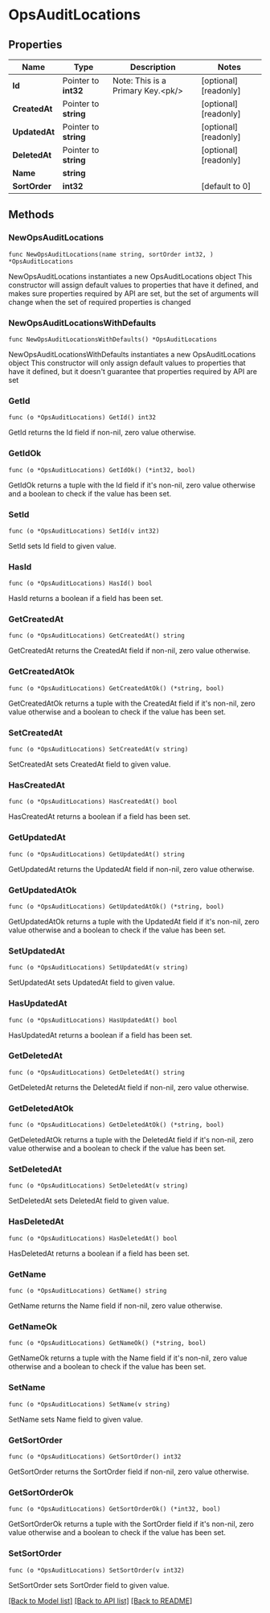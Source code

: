 # OpsAuditLocations

## Properties

Name | Type | Description | Notes
------------ | ------------- | ------------- | -------------
**Id** | Pointer to **int32** | Note: This is a Primary Key.&lt;pk/&gt; | [optional] [readonly] 
**CreatedAt** | Pointer to **string** |  | [optional] [readonly] 
**UpdatedAt** | Pointer to **string** |  | [optional] [readonly] 
**DeletedAt** | Pointer to **string** |  | [optional] [readonly] 
**Name** | **string** |  | 
**SortOrder** | **int32** |  | [default to 0]

## Methods

### NewOpsAuditLocations

`func NewOpsAuditLocations(name string, sortOrder int32, ) *OpsAuditLocations`

NewOpsAuditLocations instantiates a new OpsAuditLocations object
This constructor will assign default values to properties that have it defined,
and makes sure properties required by API are set, but the set of arguments
will change when the set of required properties is changed

### NewOpsAuditLocationsWithDefaults

`func NewOpsAuditLocationsWithDefaults() *OpsAuditLocations`

NewOpsAuditLocationsWithDefaults instantiates a new OpsAuditLocations object
This constructor will only assign default values to properties that have it defined,
but it doesn't guarantee that properties required by API are set

### GetId

`func (o *OpsAuditLocations) GetId() int32`

GetId returns the Id field if non-nil, zero value otherwise.

### GetIdOk

`func (o *OpsAuditLocations) GetIdOk() (*int32, bool)`

GetIdOk returns a tuple with the Id field if it's non-nil, zero value otherwise
and a boolean to check if the value has been set.

### SetId

`func (o *OpsAuditLocations) SetId(v int32)`

SetId sets Id field to given value.

### HasId

`func (o *OpsAuditLocations) HasId() bool`

HasId returns a boolean if a field has been set.

### GetCreatedAt

`func (o *OpsAuditLocations) GetCreatedAt() string`

GetCreatedAt returns the CreatedAt field if non-nil, zero value otherwise.

### GetCreatedAtOk

`func (o *OpsAuditLocations) GetCreatedAtOk() (*string, bool)`

GetCreatedAtOk returns a tuple with the CreatedAt field if it's non-nil, zero value otherwise
and a boolean to check if the value has been set.

### SetCreatedAt

`func (o *OpsAuditLocations) SetCreatedAt(v string)`

SetCreatedAt sets CreatedAt field to given value.

### HasCreatedAt

`func (o *OpsAuditLocations) HasCreatedAt() bool`

HasCreatedAt returns a boolean if a field has been set.

### GetUpdatedAt

`func (o *OpsAuditLocations) GetUpdatedAt() string`

GetUpdatedAt returns the UpdatedAt field if non-nil, zero value otherwise.

### GetUpdatedAtOk

`func (o *OpsAuditLocations) GetUpdatedAtOk() (*string, bool)`

GetUpdatedAtOk returns a tuple with the UpdatedAt field if it's non-nil, zero value otherwise
and a boolean to check if the value has been set.

### SetUpdatedAt

`func (o *OpsAuditLocations) SetUpdatedAt(v string)`

SetUpdatedAt sets UpdatedAt field to given value.

### HasUpdatedAt

`func (o *OpsAuditLocations) HasUpdatedAt() bool`

HasUpdatedAt returns a boolean if a field has been set.

### GetDeletedAt

`func (o *OpsAuditLocations) GetDeletedAt() string`

GetDeletedAt returns the DeletedAt field if non-nil, zero value otherwise.

### GetDeletedAtOk

`func (o *OpsAuditLocations) GetDeletedAtOk() (*string, bool)`

GetDeletedAtOk returns a tuple with the DeletedAt field if it's non-nil, zero value otherwise
and a boolean to check if the value has been set.

### SetDeletedAt

`func (o *OpsAuditLocations) SetDeletedAt(v string)`

SetDeletedAt sets DeletedAt field to given value.

### HasDeletedAt

`func (o *OpsAuditLocations) HasDeletedAt() bool`

HasDeletedAt returns a boolean if a field has been set.

### GetName

`func (o *OpsAuditLocations) GetName() string`

GetName returns the Name field if non-nil, zero value otherwise.

### GetNameOk

`func (o *OpsAuditLocations) GetNameOk() (*string, bool)`

GetNameOk returns a tuple with the Name field if it's non-nil, zero value otherwise
and a boolean to check if the value has been set.

### SetName

`func (o *OpsAuditLocations) SetName(v string)`

SetName sets Name field to given value.


### GetSortOrder

`func (o *OpsAuditLocations) GetSortOrder() int32`

GetSortOrder returns the SortOrder field if non-nil, zero value otherwise.

### GetSortOrderOk

`func (o *OpsAuditLocations) GetSortOrderOk() (*int32, bool)`

GetSortOrderOk returns a tuple with the SortOrder field if it's non-nil, zero value otherwise
and a boolean to check if the value has been set.

### SetSortOrder

`func (o *OpsAuditLocations) SetSortOrder(v int32)`

SetSortOrder sets SortOrder field to given value.



[[Back to Model list]](../README.md#documentation-for-models) [[Back to API list]](../README.md#documentation-for-api-endpoints) [[Back to README]](../README.md)


